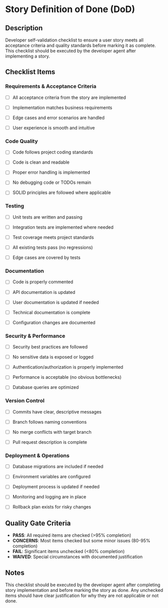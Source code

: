 # Story Definition of Done (DoD)

## Description
Developer self-validation checklist to ensure a user story meets all acceptance criteria and quality standards before marking it as complete. This checklist should be executed by the developer agent after implementing a story.

## Checklist Items

### Requirements & Acceptance Criteria
<!-- LLM: Verify that all acceptance criteria listed in the story are fully implemented and working as expected -->
- [ ] All acceptance criteria from the story are implemented
<!-- LLM: Check if the implementation matches the business requirements and user needs described -->
- [ ] Implementation matches business requirements
<!-- LLM: Verify edge cases and error scenarios are handled appropriately -->
- [ ] Edge cases and error scenarios are handled
<!-- LLM: Confirm that the user experience flows smoothly without issues -->
- [ ] User experience is smooth and intuitive

### Code Quality
<!-- LLM: Check if the code follows established coding standards and conventions -->
- [ ] Code follows project coding standards
<!-- LLM: Verify that the code is clean, readable, and well-organized -->
- [ ] Code is clean and readable
<!-- LLM: Check for proper error handling and logging throughout the implementation -->
- [ ] Proper error handling is implemented
<!-- LLM: Verify that no debugging code, console.logs, or temporary code remains -->
- [ ] No debugging code or TODOs remain
<!-- LLM: Check if the implementation follows SOLID principles and design patterns where appropriate -->
- [ ] SOLID principles are followed where applicable

### Testing
<!-- LLM: Verify that unit tests exist and cover the main functionality -->
- [ ] Unit tests are written and passing
<!-- LLM: Check if integration tests are implemented for API endpoints or service interactions -->
- [ ] Integration tests are implemented where needed
<!-- LLM: Verify that the test coverage meets project standards (usually >80%) -->
- [ ] Test coverage meets project standards
<!-- LLM: Confirm that all existing tests still pass after the changes -->
- [ ] All existing tests pass (no regressions)
<!-- LLM: Check if edge cases and error conditions are covered by tests -->
- [ ] Edge cases are covered by tests

### Documentation
<!-- LLM: Verify that code comments exist for complex logic and algorithms -->
- [ ] Code is properly commented
<!-- LLM: Check if API documentation is updated with new endpoints or changes -->
- [ ] API documentation is updated
<!-- LLM: Verify that README or user documentation reflects any user-facing changes -->
- [ ] User documentation is updated if needed
<!-- LLM: Check if technical documentation explains architectural decisions or complex implementations -->
- [ ] Technical documentation is complete
<!-- LLM: Verify that any configuration changes are documented -->
- [ ] Configuration changes are documented

### Security & Performance
<!-- LLM: Check for common security vulnerabilities (SQL injection, XSS, etc.) -->
- [ ] Security best practices are followed
<!-- LLM: Verify that sensitive data is properly protected and not logged -->
- [ ] No sensitive data is exposed or logged
<!-- LLM: Check if authentication and authorization are properly implemented -->
- [ ] Authentication/authorization is properly implemented
<!-- LLM: Verify that the implementation performs efficiently without obvious bottlenecks -->
- [ ] Performance is acceptable (no obvious bottlenecks)
<!-- LLM: Check if database queries are optimized and indexed properly -->
- [ ] Database queries are optimized

### Version Control
<!-- LLM: Verify that commits have clear, descriptive messages -->
- [ ] Commits have clear, descriptive messages
<!-- LLM: Check if the branch follows naming conventions -->
- [ ] Branch follows naming conventions
<!-- LLM: Verify that there are no merge conflicts with the target branch -->
- [ ] No merge conflicts with target branch
<!-- LLM: Check if the PR/MR description clearly explains the changes -->
- [ ] Pull request description is complete

### Deployment & Operations
<!-- LLM: Verify that any required database migrations are included -->
- [ ] Database migrations are included if needed
<!-- LLM: Check if environment variables and configuration are properly set -->
- [ ] Environment variables are configured
<!-- LLM: Verify that deployment scripts or CI/CD pipelines are updated -->
- [ ] Deployment process is updated if needed
<!-- LLM: Check if monitoring and logging are properly configured -->
- [ ] Monitoring and logging are in place
<!-- LLM: Verify that rollback procedures are documented if needed -->
- [ ] Rollback plan exists for risky changes

## Quality Gate Criteria

- **PASS**: All required items are checked (>95% completion)
- **CONCERNS**: Most items checked but some minor issues (80-95% completion)
- **FAIL**: Significant items unchecked (<80% completion)
- **WAIVED**: Special circumstances with documented justification

## Notes

This checklist should be executed by the developer agent after completing story implementation and before marking the story as done. Any unchecked items should have clear justification for why they are not applicable or not done.